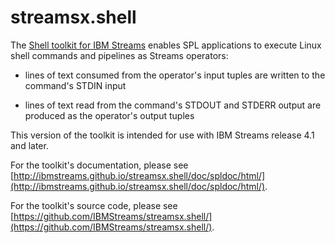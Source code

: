 # streamsx.shell

The [Shell toolkit for IBM Streams](http://ibmstreams.github.io/streamsx.shell/) enables SPL applications to execute Linux shell commands and pipelines as Streams operators: 

- lines of text consumed from the operator's input tuples are written to the command's STDIN input

- lines of text read from the command's STDOUT and STDERR output are produced as the operator's output tuples

This version of the toolkit is intended for use with IBM Streams release 4.1 and later.

For the toolkit's documentation, please see [http://ibmstreams.github.io/streamsx.shell/doc/spldoc/html/](http://ibmstreams.github.io/streamsx.shell/doc/spldoc/html/).

For the toolkit's source code, please see [https://github.com/IBMStreams/streamsx.shell/](https://github.com/IBMStreams/streamsx.shell/).
